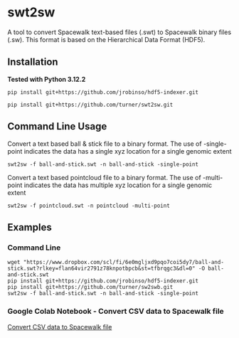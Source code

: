 # swt2sw

A tool to convert Spacewalk text-based files (.swt) to Spacewalk binary files (.sw). This format is based on the Hierarchical Data Format (HDF5).

## Installation

**Tested with Python 3.12.2**

```
pip install git+https://github.com/jrobinso/hdf5-indexer.git
```

```
pip install git+https://github.com/turner/swt2sw.git
```

## Command Line Usage

Convert a text based ball & stick file to a binary format. The use of -single-point indicates the data has a single 
xyz location for a single genomic extent

```commandline
swt2sw -f ball-and-stick.swt -n ball-and-stick -single-point
```

Convert a text based pointcloud file to a binary format. The use of -multi-point indicates the data has multiple 
xyz location for a single genomic extent

```commandline
swt2sw -f pointcloud.swt -n pointcloud -multi-point
```

## Examples

### Command Line
```commandline
wget "https://www.dropbox.com/scl/fi/6e0mgljxd9pqo7coi5dy7/ball-and-stick.swt?rlkey=flan64vir2791z78knpotbpcb&st=tfbrqgc3&dl=0" -O ball-and-stick.swt
pip install git+https://github.com/jrobinso/hdf5-indexer.git
pip install git+https://github.com/turner/sw2swb.git
swt2sw -f ball-and-stick.swt -n ball-and-stick -single-point
```

### Google Colab Notebook - Convert CSV data to Spacewalk file
[Convert CSV data to Spacewalk file](https://colab.research.google.com/drive/1SNN4_b3_x1Xhqr7gkQbSyLBRflWLUdRO#scrollTo=6gVm7bkpYeF7)

